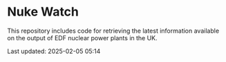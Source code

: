 # Nuke Watch

This repository includes code for retrieving the latest information available on the output of EDF nuclear power plants in the UK.

Last updated: 2025-02-05 05:14